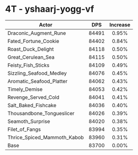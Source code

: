 # 4T - yshaarj-yogg-vf
| Actor | DPS | Increase |
|---|:---:|:---:|
|Draconic_Augment_Rune|84491|0.95%|
|Fated_Fortune_Cookie|84402|0.84%|
|Roast_Duck_Delight|84118|0.50%|
|Great_Cerulean_Sea|84115|0.50%|
|Feisty_Fish_Sticks|84109|0.49%|
|Sizzling_Seafood_Medley|84076|0.45%|
|Aromatic_Seafood_Platter|84062|0.43%|
|Timely_Demise|84053|0.42%|
|Revenge_Served_Cold|84041|0.41%|
|Salt_Baked_Fishcake|84036|0.40%|
|Thousandbone_Tongueslicer|84026|0.39%|
|Seamoth_Surprise|84020|0.38%|
|Filet_of_Fangs|83994|0.35%|
|Thrice_Spiced_Mammoth_Kabob|83960|0.31%|
|Base|83700|0.00%|
